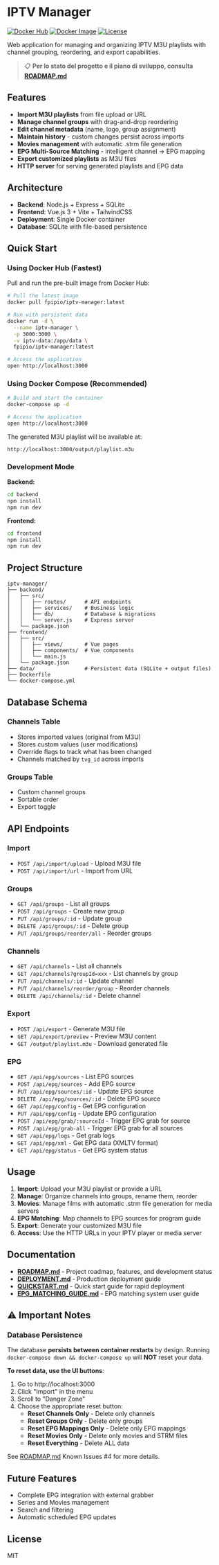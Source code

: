 # IPTV Manager

[![Docker Hub](https://img.shields.io/badge/docker%20hub-fpipio%2Fiptv--manager-blue?logo=docker)](https://hub.docker.com/r/fpipio/iptv-manager)
[![Docker Image](https://img.shields.io/badge/docker-latest-blue)](https://hub.docker.com/r/fpipio/iptv-manager)
[![License](https://img.shields.io/badge/license-MIT-green.svg)](LICENSE)

Web application for managing and organizing IPTV M3U playlists with channel grouping, reordering, and export capabilities.

> 📋 **Per lo stato del progetto e il piano di sviluppo, consulta [ROADMAP.md](ROADMAP.md)**

## Features

- **Import M3U playlists** from file upload or URL
- **Manage channel groups** with drag-and-drop reordering
- **Edit channel metadata** (name, logo, group assignment)
- **Maintain history** - custom changes persist across imports
- **Movies management** with automatic .strm file generation
- **EPG Multi-Source Matching** - intelligent channel → EPG mapping
- **Export customized playlists** as M3U files
- **HTTP server** for serving generated playlists and EPG data

## Architecture

- **Backend**: Node.js + Express + SQLite
- **Frontend**: Vue.js 3 + Vite + TailwindCSS
- **Deployment**: Single Docker container
- **Database**: SQLite with file-based persistence

## Quick Start

### Using Docker Hub (Fastest)

Pull and run the pre-built image from Docker Hub:

```bash
# Pull the latest image
docker pull fpipio/iptv-manager:latest

# Run with persistent data
docker run -d \
  --name iptv-manager \
  -p 3000:3000 \
  -v iptv-data:/app/data \
  fpipio/iptv-manager:latest

# Access the application
open http://localhost:3000
```

### Using Docker Compose (Recommended)

```bash
# Build and start the container
docker-compose up -d

# Access the application
open http://localhost:3000
```

The generated M3U playlist will be available at:
```
http://localhost:3000/output/playlist.m3u
```

### Development Mode

**Backend:**
```bash
cd backend
npm install
npm run dev
```

**Frontend:**
```bash
cd frontend
npm install
npm run dev
```

## Project Structure

```
iptv-manager/
├── backend/
│   ├── src/
│   │   ├── routes/      # API endpoints
│   │   ├── services/    # Business logic
│   │   ├── db/          # Database & migrations
│   │   └── server.js    # Express server
│   └── package.json
├── frontend/
│   ├── src/
│   │   ├── views/       # Vue pages
│   │   ├── components/  # Vue components
│   │   └── main.js
│   └── package.json
├── data/                # Persistent data (SQLite + output files)
├── Dockerfile
└── docker-compose.yml
```

## Database Schema

### Channels Table
- Stores imported values (original from M3U)
- Stores custom values (user modifications)
- Override flags to track what has been changed
- Channels matched by `tvg_id` across imports

### Groups Table
- Custom channel groups
- Sortable order
- Export toggle

## API Endpoints

### Import
- `POST /api/import/upload` - Upload M3U file
- `POST /api/import/url` - Import from URL

### Groups
- `GET /api/groups` - List all groups
- `POST /api/groups` - Create new group
- `PUT /api/groups/:id` - Update group
- `DELETE /api/groups/:id` - Delete group
- `PUT /api/groups/reorder/all` - Reorder groups

### Channels
- `GET /api/channels` - List all channels
- `GET /api/channels?groupId=xxx` - List channels by group
- `PUT /api/channels/:id` - Update channel
- `PUT /api/channels/reorder/group` - Reorder channels
- `DELETE /api/channels/:id` - Delete channel

### Export
- `POST /api/export` - Generate M3U file
- `GET /api/export/preview` - Preview M3U content
- `GET /output/playlist.m3u` - Download generated file

### EPG
- `GET /api/epg/sources` - List EPG sources
- `POST /api/epg/sources` - Add EPG source
- `PUT /api/epg/sources/:id` - Update EPG source
- `DELETE /api/epg/sources/:id` - Delete EPG source
- `GET /api/epg/config` - Get EPG configuration
- `PUT /api/epg/config` - Update EPG configuration
- `POST /api/epg/grab/:sourceId` - Trigger EPG grab for source
- `POST /api/epg/grab-all` - Trigger EPG grab for all sources
- `GET /api/epg/logs` - Get grab logs
- `GET /api/epg/xml` - Get EPG data (XMLTV format)
- `GET /api/epg/status` - Get EPG system status

## Usage

1. **Import**: Upload your M3U playlist or provide a URL
2. **Manage**: Organize channels into groups, rename them, reorder
3. **Movies**: Manage films with automatic .strm file generation for media servers
4. **EPG Matching**: Map channels to EPG sources for program guide
5. **Export**: Generate your customized M3U file
6. **Access**: Use the HTTP URLs in your IPTV player or media server

## Documentation

- **[ROADMAP.md](ROADMAP.md)** - Project roadmap, features, and development status
- **[DEPLOYMENT.md](DEPLOYMENT.md)** - Production deployment guide
- **[QUICKSTART.md](QUICKSTART.md)** - Quick start guide for rapid deployment
- **[EPG_MATCHING_GUIDE.md](EPG_MATCHING_GUIDE.md)** - EPG matching system user guide

## ⚠️ Important Notes

### Database Persistence

The database **persists between container restarts** by design. Running `docker-compose down && docker-compose up` will **NOT** reset your data.

**To reset data, use the UI buttons**:
1. Go to http://localhost:3000
2. Click "Import" in the menu
3. Scroll to "Danger Zone"
4. Choose the appropriate reset button:
   - **Reset Channels Only** - Delete only channels
   - **Reset Groups Only** - Delete only groups
   - **Reset EPG Mappings Only** - Delete only EPG mappings
   - **Reset Movies Only** - Delete only movies and STRM files
   - **Reset Everything** - Delete ALL data

See [ROADMAP.md](ROADMAP.md) Known Issues #4 for more details.

## Future Features

- Complete EPG integration with external grabber
- Series and Movies management
- Search and filtering
- Automatic scheduled EPG updates

## License

MIT
